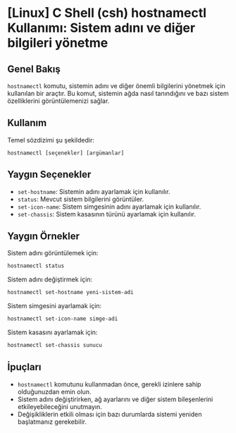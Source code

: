 # [Linux] C Shell (csh) hostnamectl Kullanımı: Sistem adını ve diğer bilgileri yönetme

## Genel Bakış
`hostnamectl` komutu, sistemin adını ve diğer önemli bilgilerini yönetmek için kullanılan bir araçtır. Bu komut, sistemin ağda nasıl tanındığını ve bazı sistem özelliklerini görüntülemenizi sağlar.

## Kullanım
Temel sözdizimi şu şekildedir:
```
hostnamectl [seçenekler] [argümanlar]
```

## Yaygın Seçenekler
- `set-hostname`: Sistemin adını ayarlamak için kullanılır.
- `status`: Mevcut sistem bilgilerini görüntüler.
- `set-icon-name`: Sistem simgesinin adını ayarlamak için kullanılır.
- `set-chassis`: Sistem kasasının türünü ayarlamak için kullanılır.

## Yaygın Örnekler
Sistem adını görüntülemek için:
```bash
hostnamectl status
```

Sistem adını değiştirmek için:
```bash
hostnamectl set-hostname yeni-sistem-adi
```

Sistem simgesini ayarlamak için:
```bash
hostnamectl set-icon-name simge-adi
```

Sistem kasasını ayarlamak için:
```bash
hostnamectl set-chassis sunucu
```

## İpuçları
- `hostnamectl` komutunu kullanmadan önce, gerekli izinlere sahip olduğunuzdan emin olun.
- Sistem adını değiştirirken, ağ ayarlarını ve diğer sistem bileşenlerini etkileyebileceğini unutmayın.
- Değişikliklerin etkili olması için bazı durumlarda sistemi yeniden başlatmanız gerekebilir.